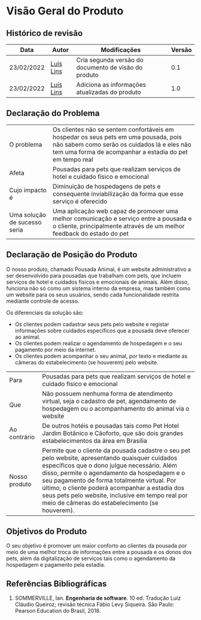# Visão Geral do Produto

## Histórico de revisão
| Data       | Autor                                        | Modificações                      | Versão |
| ---------- | -------------------------------------------- | --------------------------------- | ------ |
| 23/02/2022 | [Luís Lins](https://github.com/luisgaboardi) | Cria segunda versão do documento de visão do produto | 0.1 |
| 23/02/2022 | [Luís Lins](https://github.com/luisgaboardi) | Adiciona as informações atualizadas do produto | 1.0 |


## Declaração do Problema

|||
| - | - |
| O problema | Os clientes não se sentem confortáveis em hospedar os seus pets em uma pousada, pois não sabem como serão os cuidados lá e eles não tem uma forma de acompanhar a estadia do pet em tempo real |
| Afeta | Pousadas para pets que realizam serviços de hotel e cuidado físico e emocional
| Cujo impacto é | Diminuição de hospedagens de pets e consequente inviabilização da forma que esse serviço é oferecido |
| Uma solução de sucesso seria | Uma aplicação web capaz de promover uma melhor comunicação e serviço entre a pousada e o cliente, principalmente através de um melhor feedback do estado do pet |

## Declaração de Posição do Produto

O nosso produto, chamado Pousada Animal, é um website administrativo a ser desenvolvido para pousadas que trabalham com pets, que incluem serviços de hotel e cuidados físicos e emocionais de animais. Além disso, funciona não só como um sistema interno da empresa, mas também como um website para os seus usuários, sendo cada funcionalidade restrita mediante controle de acesso.

Os diferenciais da solução são:

- Os clientes podem cadastrar seus pets pelo website e registar informações sobre cuidados específicos que a pousada deve oferecer ao animal.
- Os clientes podem realizar o agendamento de hospedagem e o seu pagamento por meio da internet.
- Os clientes podem acompanhar o seu animal, por texto e mediante as câmeras do estabelecimento (se houverem) pelo website.

|||
| - | - |
| Para | Pousadas para pets que realizam serviços de hotel e cuidado físico e emocional|
| Que | Não possuem nenhuma forma de atendimento virtual, seja o cadastro de pet, agendamento de hospedagem ou o acompanhamento do animal via o website |
| Ao contrário | De outros hotéis e pousadas tais como Pet Hotel Jardim Botânico e Cãoforto, que são dois grandes estabelecimentos da área em Brasília |
| Nosso produto | Permite que o cliente da pousada cadastre o seu pet pelo website, apresentando quaisquer cuidados específicos que o dono julgue necessário. Além disso, permite o agendamento da hospedagem e o seu pagamento de forma totalmente virtual. Por último, o cliente poderá acompanhar a estadia dos seus pets pelo website, inclusive em tempo real por meio de câmeras do estabelecimento (se houverem). |

## Objetivos do Produto

O seu objetivo é promover um maior conforto ao clientes da pousada por meio de uma melhor troca de informações entre a pousada e os donos dos pets, além da digitalização de serviços tais como o agendamento da hospedagem e pagamento pela estadia.

## Referências Bibliográficas

1. SOMMERVILLE, Ian. **Engenharia de software**. 10 ed. Tradução Luiz Cláudio Queiroz; revisão técnica Fábio Levy Siqueira. São Paulo: Pearson Education do Brasil, 2018.
